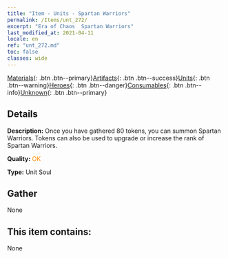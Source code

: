 ```yaml
---
title: "Item - Units - Spartan Warriors"
permalink: /Items/unt_272/
excerpt: "Era of Chaos  Spartan Warriors"
last_modified_at: 2021-04-11
locale: en
ref: "unt_272.md"
toc: false
classes: wide
---
```

 [Materials](/Items/){: .btn .btn--primary}[Artifacts](/Items/Artifacts/){: .btn .btn--success}[Units](/Items/Units/){: .btn .btn--warning}[Heroes](/Items/Heroes/){: .btn .btn--danger}[Consumables](/Items/Consumables/){: .btn .btn--info}[Unknown](/Items/Unknown/){: .btn .btn--primary}

## Details
 **Description:** Once you have gathered 80 tokens, you can summon Spartan Warriors. Tokens can also be used to upgrade or increase the rank of Spartan Warriors.

 **Quality:** <span style="color: #FF8C00">OK</span>

 **Type:** Unit Soul

## Gather

  None

## This item contains:

  None

